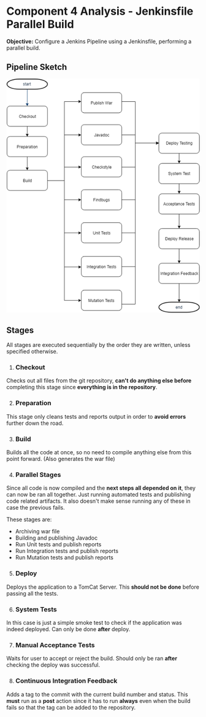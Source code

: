 # Component 4 Analysis - Jenkinsfile Parallel Build

**Objective:** Configure a Jenkins Pipeline using a Jenkinsfile, performing a parallel
build.

## Pipeline Sketch

![Pipeline Diagram](pipeline.png)

## Stages

All stages are executed sequentially by the order they are written, unless specified otherwise.

1. ### Checkout

Checks out all files from the git repository, **can't do anything else before** completing this stage since **everything is in the repository**.

2. ### Preparation

This stage only cleans tests and reports output in order to **avoid errors** further down the road.

3. ### Build

Builds all the code at once, so no need to compile anything else from this point forward. (Also generates the war file)

4. ### Parallel Stages

Since all code is now compiled and the **next steps all depended on it**, they can now be ran all together.
Just running automated tests and publishing code related artifacts.
It also doesn't make sense running any of these in case the previous fails.

These stages are:

* Archiving war file
* Building and publishing Javadoc
* Run Unit tests and publish reports
* Run Integration tests and publish reports
* Run Mutation tests and publish reports

5. ### Deploy

Deploys the application to a TomCat Server.
This **should not be done** before passing all the tests.

6. ### System Tests

In this case is just a simple smoke test to check if the application was indeed deployed.
Can only be done **after** deploy.

7. ### Manual Acceptance Tests

Waits for user to accept or reject the build.
Should only be ran **after** checking the deploy was successful.

8. ### Continuous Integration Feedback

Adds a tag to the commit with the current build number and status.
This **must** run as a **post** action since it has to run **always** even when the build fails so that the tag can be added to the repository.